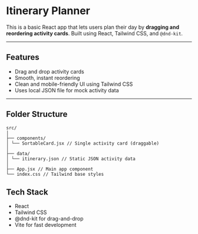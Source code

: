 # Itinerary Planner 

This is a basic React app that lets users plan their day by **dragging and reordering activity cards**. Built using React, Tailwind CSS, and `@dnd-kit`.

---

## Features

- Drag and drop activity cards
- Smooth, instant reordering
- Clean and mobile-friendly UI using Tailwind CSS
- Uses local JSON file for mock activity data

---

## Folder Structure

```
src/
│
├── components/
│ └── SortableCard.jsx // Single activity card (draggable)
│
├── data/
│ └── itinerary.json // Static JSON activity data
│
├── App.jsx // Main app component
└── index.css // Tailwind base styles
```

## Tech Stack
- React
- Tailwind CSS
- @dnd-kit for drag-and-drop
- Vite for fast development
